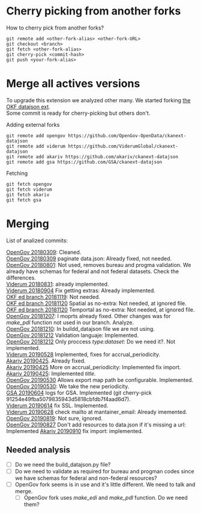 # Cherry picking from another forks

How to cherry pick from another forks?

```
git remote add <other-fork-alias> <other-fork-URL>
git checkout <branch>
git fetch <other-fork-alias>
git cherry-pick <commit-hash>
git push <your-fork-alias>
```

# Merge all actives versions
To upgrade this extension we analyzed other many. We started forking [the OKF datajson ext](https://github.com/avdata99/ckanext-datajson).  
Some commit is ready for cherry-picking but others don't.  

Adding external forks

```
git remote add opengov https://github.com/OpenGov-OpenData/ckanext-datajson
git remote add viderum https://github.com/ViderumGlobal/ckanext-datajson
git remote add akariv https://github.com/akariv/ckanext-datajson
git remote add gsa https://github.com/GSA/ckanext-datajson
```

Fetching
```
git fetch opengov
git fetch viderum
git fetch akariv
git fetch gsa
```

# Merging

List of analized commits:  

[OpenGov 20180309](https://github.com/OpenGov-OpenData/ckanext-datajson/commit/ae2748f6029b08223b42b6d03ad475957876fed5): Cleaned.  
[OpenGov 20180309](https://github.com/OpenGov-OpenData/ckanext-datajson/commit/b668dcfd23e770b21b838872ee05e6f33287eb8d) paginate data.json: Already fixed, not needed.  
[OpenGov 20180801](https://github.com/OpenGov-OpenData/ckanext-datajson/commit/f5ab8afd54343e0207cb418467dbc7b9ec325c82): Not used, removes bureau and progma validation. We already have schemas for federal and not federal datasets. Check the differences.  
[Viderum 20180831](https://github.com/ViderumGlobal/ckanext-datajson/commit/8cb92134e6e21a25c795557ddecbe14b887e1ef9): already implemented.  
[Viderum 20180904](https://github.com/ViderumGlobal/ckanext-datajson/commit/daedda3ba769150927136a5502db23db4362b2cf) Fix getting extras: Already implemented.   
[OKF ed branch 20181119](https://github.com/okfn/ckanext-datajson/commit/a12768fd165f78112fd7f36f3d442555e7886c30): Not needed.  
[OKF ed branch 20181120](https://github.com/okfn/ckanext-datajson/commit/81b752de7c5bc91cdbc5d70736e169f1caa21a2a) Spatial as no-extra: Not needed, at ignored file.  
[OKF ed branch 20181120](https://github.com/okfn/ckanext-datajson/commit/2be2fe429f95e5b685ca715d2301f254de5588e4) Temportal as no-extra: Not needed, at ignored file.  
[OpenGov 20181207](https://github.com/OpenGov-OpenData/ckanext-datajson/commit/784489ca0ef05659314317d3c836d0e7e4ad5aad): I moprts already fixed. Other changes was for _make_pdl_ function not used in our branch. Analyze.  
[OpenGov 20181210](https://github.com/OpenGov-OpenData/ckanext-datajson/commit/e58fa780b18999738b0518017ca768053109fd53): In buildd_datajson file we are not using.  
[OpenGov 20181212](https://github.com/OpenGov-OpenData/ckanext-datajson/commit/3f50f43ac77def7708c3e409449c72851890c3a0) Validation languaje: Implemented.  
[OpenGov 20181212](https://github.com/OpenGov-OpenData/ckanext-datajson/commit/88eb76cae2aa262cf88c4d8a9e25a841e1ade771) Only proccess _type:dataset_: Do we need it?. Not implemented.  
[Viderum 20190528](https://github.com/ViderumGlobal/ckanext-datajson/commit/205e748b13cd8159d60d29696a6171c70ace62fb) Implemented, fixes for accrual_periodicity.  
[Akariv 20190425](https://github.com/akariv/ckanext-datajson/commit/407294c12dbdd290c0a829748f4a4413a25d96e1). Already fixed.   
[Akariv 20190425](https://github.com/akariv/ckanext-datajson/commit/d0386071216ec69c5981ae32cacc5c15fecf390c) More on accrual_periodicity: Implemented fix import.   
[Akariv 20190425](https://github.com/akariv/ckanext-datajson/commit/1620a73af9330108a8e9ac3a2fa40164d617b32c): Implemented _title_.  
[OpenGov 20190530](https://github.com/OpenGov-OpenData/ckanext-datajson/commit/10691e4c2d1069782caf37dc686afee2d62832e6) Allows export map path be configurable. Implemented.  
[OpenGov 20190530](https://github.com/OpenGov-OpenData/ckanext-datajson/commit/5915c95c5e71b2c440bce255eb187fb5ca002060): We take the new periodicity.  
[GSA 20190604](https://github.com/GSA/ckanext-datajson/commit/91254e49fba5079835943d5818cbfdb7f4aad6d7) logs for GSA. Implemented (git cherry-pick 91254e49fba5079835943d5818cbfdb7f4aad6d7).   
[Viderum 20190614](https://github.com/ViderumGlobal/ckanext-datajson/commit/33660c62bd537f664f3cd0cbd42b30277bf20141) fix SSL. Implemented.   
[Viderum 20190628](https://github.com/ViderumGlobal/ckanext-datajson/commit/873e7c83018ae23eb29c56164561d3f637625f7a) check mailto at mantainer_email: Already imemented.   
[OpenGov 20190819](https://github.com/OpenGov-OpenData/ckanext-datajson/commit/61f216e487dd3a530c61cf8672bd71e425e76160): Not sure, ignored.  
[OpenGov 20190827](https://github.com/OpenGov-OpenData/ckanext-datajson/commit/0d900484a70c2030dccae7511a80e298e081841d) Don't add resources to data.json if it's missing a url: Implemented
[Akariv 20190910](https://github.com/akariv/ckanext-datajson/commit/0fa0cd1c6cc86afc900bab49fe4ac686ab1f6bfa) fix import: implemented.   


## Needed analysis

- [ ] Do we need the build_datajson.py file?
- [ ] Do we need to validate as required for bureau and progman codes since we have schemas for federal and non-federal resources?
- [ ] OpenGov fork seems is in use and it's little different. We need to talk and merge.
  - [ ] OpenGov fork uses _make_edi_ and _make_pdl_ function. Do we need them?
